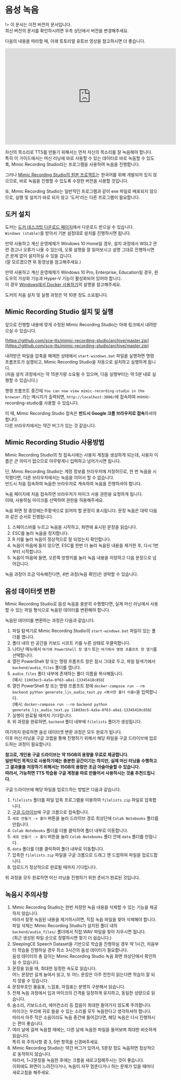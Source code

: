 # 음성 녹음

!> 이 문서는 이전 버전의 문서입니다.  
최신 버전의 문서를 확인하시려면 우측 상단에서 버전을 변경해주세요.

다음의 내용을 따라할 때, 아래 튜토리얼 유튜브 영상을 참고하시면 더 좋습니다.

<div class="video-container">
    <iframe width="560" height="315" src="https://www.youtube.com/embed/3iZMIprnZOo" frameborder="0" allow="accelerometer; autoplay; encrypted-media; gyroscope; picture-in-picture" allowfullscreen></iframe>
</div>

자신의 목소리로 TTS를 만들기 위해서는 먼저 자신의 목소리를 잘 녹음해야 합니다.  
특히 이 가이드에서는 머신 러닝에 바로 사용할 수 있는 데이터로 바로 녹음할 수 있도록, Mimic Recording Studio라는 프로그램을 사용하여 녹음을 진행합니다.

그러나 [Mimic Recording Studio의 원본 프로젝트](https://github.com/MycroftAI/mimic-recording-studio)는 한국어를 위해 개발되어 있지 않으므로, 바로 녹음을 진행할 수 있도록 수정한 버전을 사용할 것입니다.

또, Mimic Recording Studio는 일반적인 프로그램과 같이 exe 파일로 배포되지 않으므로, 실행 및 설치가 바로 되지 않고 '도커'라는 다른 프로그램이 필요합니다.


## 도커 설치

도커는 [도커 데스크탑 다운로드 페이지](https://www.docker.com/products/docker-desktop)에서 다운로드 받으실 수 있습니다.  
`Windows (stable)`을 받아서 기본 설정대로 설치를 진행하시면 됩니다.

만약 사용하고 계신 운영체제가 Windows 10 Home일 경우, 설치 과정에서 WSL2 관련 경고나 오류가 나올 수 있는데, 오류 설명을 잘 읽어보시고 설명 그대로 진행하시면 큰 문제 없이 설치하실 수 있을 겁니다.  
(잘 모르겠으면 위 동영상을 참고해주세요.)

만약 사용하고 계신 운영체제가 Windows 10 Pro, Enterprise, Education일 경우, 윈도우의 가상화 기능과 Hyper-V 기능이 활성화되어 있어야 합니다.  
이 경우 [Windows에서 Docker 사용하기](https://blog.dalso.org/it/docker/12878)의 설명을 참고해주세요.

도커의 처음 설치 및 실행 과정은 약 10분 정도 소요됩니다.


## Mimic Recording Studio 설치 및 실행

앞으로 진행할 내용에 맞게 수정된 Mimic Recording Studio는 아래 링크에서 내려받으실 수 있습니다.

[https://github.com/sce-tts/mimic-recording-studio/archive/master.zip](https://github.com/sce-tts/mimic-recording-studio/archive/master.zip)

내려받은 파일을 압축을 해제한 상태에서 `start-windows.bat` 파일을 실행하면 명령 프롬프트가 실행되고, Mimic Recording Studio을 자동으로 설치하고 실행하게 됩니다.  
(처음 설치 과정에서는 약 15분가량 소요될 수 있으며, 다음 실행부터는 약 5분 내로 실행할 수 있습니다.)

명령 프롬프트 중간에 `You can now view mimic-recording-studio in the browser.`라는 메시지가 출력되면, `http://localhost:3000/`에 접속하여 mimic-recording-studio를 사용할 수 있습니다.

이 때, Mimic Recording Studio 접속은 **반드시 Google 크롬 브라우저로 접속**하셔야 합니다.  
다른 브라우저에서는 약간 버그가 있는 것 같습니다.


## Mimic Recording Studio 사용방법

Mimic Recording Studio의 첫 접속시에는 사용자 계정을 생성하게 되는데, 사용자 이름은 큰 의미가 없으므로 아무렇게나 입력하고 넘어가시면 됩니다.

단, Mimic Recording Studio는 계정 정보를 브라우저에 저장하므로, 한 번 녹음을 시작했다면, 다른 브라우저에서는 녹음을 이어서 할 수 없습니다.  
반드시 처음 접속하여 녹음한 브라우저로 계속하여 녹음을 진행하셔야 합니다.

녹음 페이지에 처음 접속하면 브라우저가 마이크 사용 권한을 요청하게 됩니다.  
이때, 사용하실 마이크를 선택하여 권한을 허용해주세요.

녹음 화면 정 중앙에는주황색으로 읽어야 할 문장이 표시됩니다.
문장 녹음은 대략 다음과 같은 순서로 진행됩니다.

1. 스페이스바를 누르고 녹음을 시작하고, 화면에 표시된 문장을 읽습니다.
2. ESC를 눌러 녹음을 정지합니다.
3. R 키를 눌러 녹음이 정상적으로 잘 되었는지 확인합니다.
4. 녹음이 마음에 들지 않으면, ESC를 한번 더 눌러 녹음된 내용을 제거한 후, 다시 1번부터 시작합니다.
5. 녹음이 마음에 들면, 오른쪽 방향키를 눌러 녹음 내용을 저장하고 다음 문장으로 넘어갑니다.

녹음 과정이 조금 익숙해진다면, 4번 과정(녹음 확인)은 생략할 수 있습니다.


## 음성 데이터셋 변환

Mimic Recording Studio로 음성 녹음을 충분히 수행했다면, 실제 머신 러닝에서 사용할 수 있는 파일 형식으로 녹음된 데이터를 변환해야 합니다.

녹음된 데이터를 변환하는 과정은 다음과 같습니다.

1. 파일 탐색기로 Mimic Recording Studio의 `start-windows.bat` 파일이 있는 폴더를 엽니다.
2. 폴더 내의 빈 공간을 키보드 시프트 키를 누른 상태로 우클릭합니다.
3. 나타난 메뉴에서 `여기에 PowerShell 창 열기` 또는 `여기에서 명령 프롬프트 창 열기`를 선택합니다.
4. 열린 PowerShell 창 또는 명령 프롬프트 창은 잠시 그대로 두고, 파일 탐색기에서 `backend/audio_files` 폴더를 엽니다.
5. `audio_files` 폴더 내부에 존재하는 폴더 이름을 복사해둡니다.  
(예시: `110d3ec5-4a5a-0f63-a8a1-13345418c85b`)
6. 열린 PowerShell 창 또는 명령 프롬프트 창에 `docker-compose run --rm backend python generate_ljs_audio_text.py <복사한 폴더 이름>`을 입력합니다.  
(예시: `docker-compose run --rm backend python generate_ljs_audio_text.py 110d3ec5-4a5a-0f63-a8a1-13345418c85b`)
7. 실행이 완료될 때까지 기다립니다.
8. 위 과정을 완료하면, `backend` 폴더 내부에 `filelists` 폴더가 생성됩니다.  

여기까지 완료하면 음성 데이터셋 변환 과정은 모두 완료가 됩니다.  
이후 머신 러닝을 구글 코랩을 통해 진행하기 위해서 해당 파일을 구글 드라이브에 업로드하는 과정이 필요합니다.

**참고로, 개인용 구글 드라이브는 약 15GB의 용량을 무료로 제공합니다.**  
**일반적인 목적으로 사용하기에는 충분한 공간이기는 하지만, 실제 머신 러닝을 수행하고 그 결과물을 저장하기 위해서는 15GB의 용량은 조금 아슬아슬할 수 있습니다.**  
**따라서, 가능하면 TTS 학습용 구글 계정을 따로 만들어서 사용하시는 것을 추천드립니다.**

구글 드라이브에 해당 파일을 업로드하는 방법은 다음과 같습니다.

1. `filelists` 폴더를 파일 압축 프로그램을 이용하여 `filelists.zip` 파일로 압축합니다.
2. [구글 드라이브](http://drive.google.com/)에 구글 크롬으로 접속합니다.
3. `새로 만들기 -> 폴더` 버튼을 눌러 드라이브 경로 최상단에 `Colab Notebooks` 폴더를 만듭니다.
4. `Colab Notebooks` 폴더를 더블 클릭하여 폴더 내부로 이동합니다.
5. `새로 만들기 -> 폴더` 버튼을 눌러 `Colab Notebooks` 폴더 안에 `data` 폴더를 만듭니다.
6. `data` 폴더를 더블 클릭하여 폴더 내부로 이동합니다.
7. 압축한 `filelists.zip` 파일을 구글 크롬으로 드래그 앤 드랍하여 파일을 업로드합니다.
8. 업로드가 정상적으로 완료될 때까지 기다립니다.

위 과정을 모두 완료하면 머신 러닝을 진행하기 위한 준비가 완료된 것입니다.


## 녹음시 주의사항

1. Mimic Recording Studio는 한번 저장한 녹음 내용을 삭제할 수 있는 기능을 제공하지 않습니다.  
따라서 잘못 녹음된 내용을 제거하시려면, 직접 녹음 파일을 찾아 삭제해야 합니다.  
파일 삭제는 Mimic Recording Studio가 설치된 폴더 내의 `backend/audio_files/` 폴더에서 직접 WAV 파일을 찾아 지우시면 됩니다.  
(최근 생성된 파일 순으로 정렬하시면 찾기 더 쉽습니다.)
2. SleepingCE Speech Dataset을 기반으로 학습을 진행하실 경우 약 1시간, 처음부터 학습을 진행하실 경우 최소 3시간의 음성 데이터가 필요합니다.  
음성 데이터의 총 길이는 Mimic Recording Studio 녹음 화면 좌상단에서 확인하실 수 있습니다.
3. 문장을 읽을 때, 최대한 일정한 속도로 읽습니다.  
어느 문장만 길게 늘여서 읽고, 또 어느 문장은 아주 천천히 읽는다면 학습이 잘 되지 않을 수 있습니다.
4. 문장부호인 물음표, 느낌표, 마침표는 분명히 구분해서 읽습니다.  
5. 전체 녹음 과정에서 입과 마이크의 간격을 일정하게 유지하고, 동일한 성량으로 읽습니다.  
6. 숨소리, 키보드소리, 에어컨소리 등 잡음이 최대한 들어가지 않도록 주의합니다.  
마이크는 우리에 귀로 들을 수 있는 소리를 모두 녹음한다고 생각하셔야 합니다.  
따라서 아주 작은 소음이라도 녹음 중간에 들어갔다면, 해당 녹음은 다시 진행하시는 편이 좋습니다.
7. 여러 날에 걸쳐 녹음할 때에는, 다른 날에 녹음한 파일을 들어보며 최대한 비슷하게 읽습니다.  
특히 위 주의사항 중 3, 5번 항목을 신경써주세요.
8. Mimic Recording Studio는 약간 버그가 있어서, 5문장 정도 녹음하면 정상적으로 동작하지 않습니다.  
따라서, 1~2문장을 녹음한 후에는 크롬을 새로고침해주시는 것이 좋습니다.  
이외에도 화면이 느려진다거나, 녹음이 자꾸 멈춘다거나 하는 문제가 있을 때마다 새로고침을 해주세요.